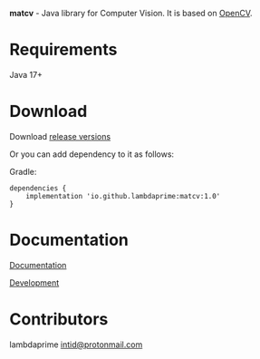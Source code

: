**matcv** - Java library for Computer Vision. It is based on [OpenCV](https://github.com/opencv).

# Requirements

Java 17+

# Download

Download [release versions](https://github.com/lambdaprime/matcv/releases)

Or you can add dependency to it as follows:

Gradle:

```
dependencies {
    implementation 'io.github.lambdaprime:matcv:1.0'
}
```

# Documentation

[Documentation](http://portal2.atwebpages.com/matcv)

[Development](DEVELOPMENT.md)

# Contributors

lambdaprime <intid@protonmail.com>
